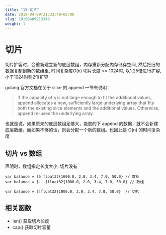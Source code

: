 ```yaml
---
title: "15-切片"
date: 2019-04-09T21:33:49+08:00
slug: 20190409213349
weight: 1
---
```


# 切片

切片扩容时，会重新建立新的底层数组，内存重新分配内存储存空间, 然后把旧的数据复制到新的数组里, 时间复杂度O(n)
切片长度 >= 1024时, 以1.25倍进行扩容, 小于1024时则2倍扩容

golang 官方文档在关于 slice 的 append 一节有说明：
> If the capacity of s is not large enough to fit the additional values, append allocates a new, sufficiently large underlying array that fits both the existing slice elements and the additional values. Otherwise, append re-uses the underlying array.

也就是说，如果原来的底层数组足够大，能放的下 append 的数据，就不会新建底层数组。而如果不够的话，则会分配一个新的数组。也因此是 O(n) 的时间复杂度


## 切片 vs 数组

声明时，数组指定长度大小, 切片没有

```
var balance = [5]float32{1000.0, 2.0, 3.4, 7.0, 50.0} // 数组
var balance = [...]float32{1000.0, 2.0, 3.4, 7.0, 50.0} // 数组

var balance = []float32{1000.0, 2.0, 3.4, 7.0, 50.0}  // 切片
```


## 相关函数

- len() 获取切片长度 
- cap() 获取切片容量

